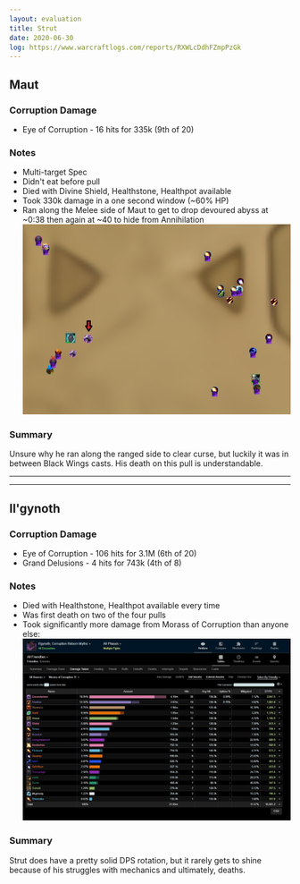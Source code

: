 ```yaml
---
layout: evaluation
title: Strut
date: 2020-06-30
log: https://www.warcraftlogs.com/reports/RXWLcDdhFZmpPzGk
---
```


## Maut

### Corruption Damage

- Eye of Corruption - 16 hits for 335k (9th of 20)

### Notes

- Multi-target Spec
- Didn't eat before pull
- Died with Divine Shield, Healthstone, Healthpot available
- Took 330k damage in a one second window (~60% HP)
- Ran along the Melee side of Maut to get to drop devoured abyss at ~0:38 then again at ~40 to hide from Annihilation
![Strut Wrong Side of Maut](/assets/strut_wrong_side_maut.jpg)

### Summary

Unsure why he ran along the ranged side to clear curse, but luckily it was in between Black Wings casts.  His death on this pull is understandable.

---
---

## Il'gynoth

### Corruption Damage

- Eye of Corruption - 106 hits for 3.1M (6th of 20)
- Grand Delusions - 4 hits for 743k (4th of 8)

### Notes

- Died with Healthstone, Healthpot available every time
- Was first death on two of the four pulls
- Took significantly more damage from Morass of Corruption than anyone else:
![Strut Morass Damage](/assets/strut_morass.jpg)

### Summary

Strut does have a pretty solid DPS rotation, but it rarely gets to shine because of his struggles with mechanics and ultimately, deaths.